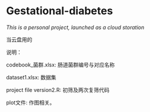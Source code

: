 # Gestational-diabetes
*This is a personal project, launched as a cloud storation*

当云盘用的

说明：

codebook_菌群.xlsx:  肠道菌群编号与对应名称

dataset1.xlsx:  数据集

project file version2.R:  初筛及两次复筛代码

plot文件:  作图相关。

